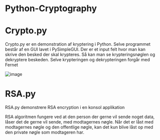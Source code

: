 # Python-Cryptography

# Crypto.py
Crypto.py er en demonstration af kryptering i Python. 
Selve programmet består af en GUI lavet i PySimpleGUI. Der er et input felt hvor man kan skrive den besked der skal krypteres. Så kan man se krypteringsnøglen og dekryptere beskeden. Selve krypteringen og dekrypteringen forgår med Fernet

![image](https://user-images.githubusercontent.com/42538572/152114028-aa75f3b6-9f74-4625-81e9-9d8d9baf633e.png)

# RSA.py
RSA.py demonstrere RSA encryption i en konsol applikation

RSA algoritmen fungere ved at den person der gerne vil sende noget data, låser det de gerne vil sende, med modtagernes nøgle. Når det er låst med modtagernes nøgle og den offentlige nøgle, kan det kun blive låst op med den private nøgle som modtageren har. 
